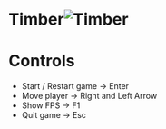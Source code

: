 # Timber![Timber](https://user-images.githubusercontent.com/24965549/181792129-8e13cd29-d424-4d6b-8833-c12129e427eb.png)


# Controls 

 - Start / Restart game -> Enter
 - Move player -> Right and Left Arrow
 - Show FPS -> F1
 - Quit game -> Esc
